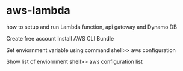 # aws-lambda
how to setup and run Lambda function, api gateway and Dynamo DB

Create free account
Install AWS CLI Bundle

Set enviornment variable using command
shell>> aws configuration

Show list of enviornment
shell>> aws configuration list
